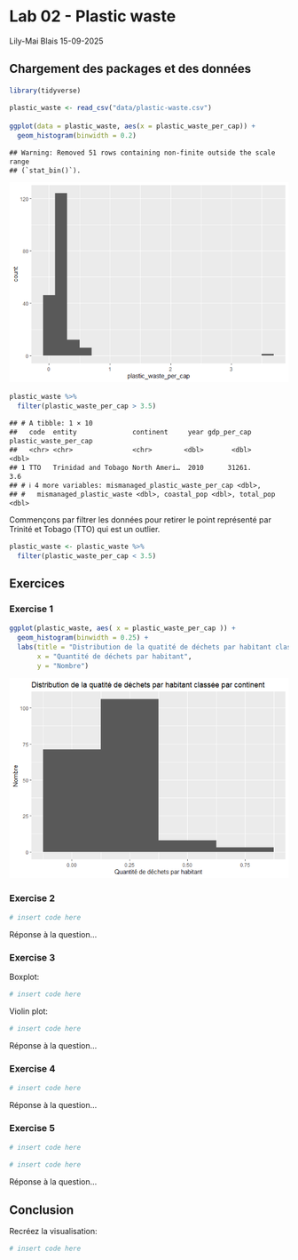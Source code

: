 Lab 02 - Plastic waste
================
Lily-Mai Blais
15-09-2025

## Chargement des packages et des données

``` r
library(tidyverse) 
```

``` r
plastic_waste <- read_csv("data/plastic-waste.csv")

ggplot(data = plastic_waste, aes(x = plastic_waste_per_cap)) +
  geom_histogram(binwidth = 0.2)
```

    ## Warning: Removed 51 rows containing non-finite outside the scale range
    ## (`stat_bin()`).

![](lab-02_files/figure-gfm/load-data-1.png)<!-- -->

``` r
plastic_waste %>%
  filter(plastic_waste_per_cap > 3.5)
```

    ## # A tibble: 1 × 10
    ##   code  entity              continent     year gdp_per_cap plastic_waste_per_cap
    ##   <chr> <chr>               <chr>        <dbl>       <dbl>                 <dbl>
    ## 1 TTO   Trinidad and Tobago North Ameri…  2010      31261.                   3.6
    ## # ℹ 4 more variables: mismanaged_plastic_waste_per_cap <dbl>,
    ## #   mismanaged_plastic_waste <dbl>, coastal_pop <dbl>, total_pop <dbl>

Commençons par filtrer les données pour retirer le point représenté par
Trinité et Tobago (TTO) qui est un outlier.

``` r
plastic_waste <- plastic_waste %>%
  filter(plastic_waste_per_cap < 3.5)
```

## Exercices

### Exercise 1

``` r
ggplot(plastic_waste, aes( x = plastic_waste_per_cap )) +
  geom_histogram(binwidth = 0.25) +
  labs(title = "Distribution de la quatité de déchets par habitant classée par continent",
       x = "Quantité de déchets par habitant",
       y = "Nombre") 
```

![](lab-02_files/figure-gfm/plastic-waste-continent-1.png)<!-- -->

### Exercise 2

``` r
# insert code here
```

Réponse à la question…

### Exercise 3

Boxplot:

``` r
# insert code here
```

Violin plot:

``` r
# insert code here
```

Réponse à la question…

### Exercise 4

``` r
# insert code here
```

Réponse à la question…

### Exercise 5

``` r
# insert code here
```

``` r
# insert code here
```

Réponse à la question…

## Conclusion

Recréez la visualisation:

``` r
# insert code here
```
